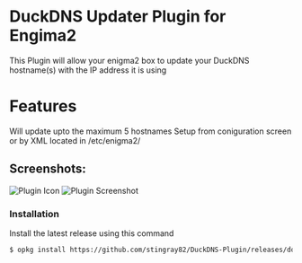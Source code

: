 # DuckDNS Updater Plugin for Engima2
This Plugin will allow your enigma2 box to update your DuckDNS hostname(s) with the IP address it is using

# Features
Will update upto the maximum 5 hostnames
Setup from coniguration screen or by XML located in /etc/enigma2/

## Screenshots:
![Plugin Icon](https://i.ibb.co/R7GDT8M/5002-0-1-8-B43-1821-B0-FE-0-0-0-0-20190223190416.jpg)
![Plugin Screenshot](https://i.ibb.co/rcbdjCY/5002-0-1-8-B43-1821-B0-FE-0-0-0-0-20190223190454.jpg)

### Installation
Install the latest release using this command

```sh
$ opkg install https://github.com/stingray82/DuckDNS-Plugin/releases/download/v0.11/enigma2-plugin-extensions-duckdnsupdater_0.11_all.ipk
```
